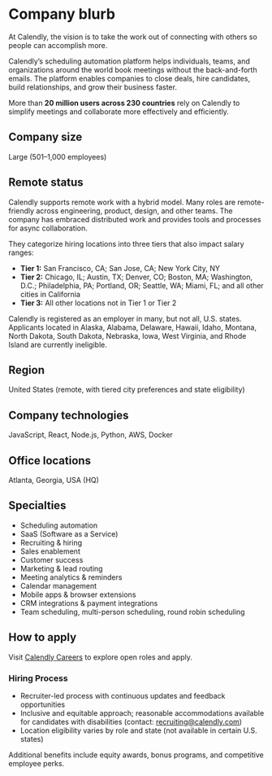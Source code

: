 # Company blurb

At Calendly, the vision is to take the work out of connecting with others so people can accomplish more.  

Calendly’s scheduling automation platform helps individuals, teams, and organizations around the world book meetings without the back-and-forth emails. The platform enables companies to close deals, hire candidates, build relationships, and grow their business faster.  

More than **20 million users across 230 countries** rely on Calendly to simplify meetings and collaborate more effectively and efficiently.

## Company size

Large (501–1,000 employees)

## Remote status

Calendly supports remote work with a hybrid model. Many roles are remote-friendly across engineering, product, design, and other teams. The company has embraced distributed work and provides tools and processes for async collaboration.

They categorize hiring locations into three tiers that also impact salary ranges:

- **Tier 1:** San Francisco, CA; San Jose, CA; New York City, NY  
- **Tier 2:** Chicago, IL; Austin, TX; Denver, CO; Boston, MA; Washington, D.C.; Philadelphia, PA; Portland, OR; Seattle, WA; Miami, FL; and all other cities in California  
- **Tier 3:** All other locations not in Tier 1 or Tier 2  

Calendly is registered as an employer in many, but not all, U.S. states. Applicants located in Alaska, Alabama, Delaware, Hawaii, Idaho, Montana, North Dakota, South Dakota, Nebraska, Iowa, West Virginia, and Rhode Island are currently ineligible.

## Region

United States (remote, with tiered city preferences and state eligibility)

## Company technologies

JavaScript, React, Node.js, Python, AWS, Docker

## Office locations

Atlanta, Georgia, USA (HQ)

## Specialties

- Scheduling automation  
- SaaS (Software as a Service)  
- Recruiting & hiring  
- Sales enablement  
- Customer success  
- Marketing & lead routing  
- Meeting analytics & reminders  
- Calendar management  
- Mobile apps & browser extensions  
- CRM integrations & payment integrations  
- Team scheduling, multi-person scheduling, round robin scheduling  

## How to apply

Visit [Calendly Careers](https://calendly.com/careers) to explore open roles and apply.  

### Hiring Process
- Recruiter-led process with continuous updates and feedback opportunities  
- Inclusive and equitable approach; reasonable accommodations available for candidates with disabilities (contact: recruiting@calendly.com)  
- Location eligibility varies by role and state (not available in certain U.S. states)  


Additional benefits include equity awards, bonus programs, and competitive employee perks.
